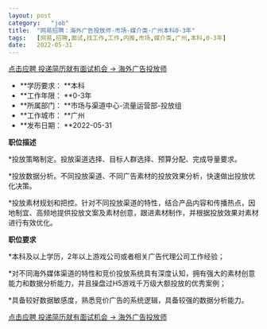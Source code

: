 ```yaml
---
layout:	post
category:	"job"
title:	"网易招聘：海外广告投放师-市场-媒介类-广州本科0-3年"
tags:	[网易,招聘,面试,找工作,工作,内推,市场,媒介类,广州,本科,0-3年]
date:	2022-05-31
---
```


[点击应聘 投递简历就有面试机会 ->  海外广告投放师](http://mobile.bole.netease.com/bole/boleDetail?id=16480&employeeId=346f03c3cda5f04c&key=all)



- **学历要求： **本科
- **工作年限： **0-3年
- **所属部门： **市场与渠道中心-流量运营部-投放组
- **工作城市： **广州
- **发布日期： **2022-05-31



**职位描述**

*投放策略制定。投放渠道选择、目标人群选择、预算分配、完成导量要求。

*投放数据分析。不同投放渠道、不同广告素材的投放效果分析，快速做出投放优化决策。

*投放素材规划和把控。针对不同投放渠道的特性，结合产品内容和传播热点，因地制宜、高频地提供投放文案及素材创意，跟进素材制作，并根据投放效果对素材进行有效优化。



**职位要求**

*本科及以上学历，2年以上游戏公司或者相关广告代理公司工作经验；

*对不同海外媒体渠道的特性和竞价投放系统具有深度认知，拥有强大的素材创意能力和数据分析能力，并且操盘过H5游戏千万级大额投放的优秀案例；

*具备较好数据敏感度，熟悉竞价广告的系统逻辑，具备较强的数据分析能力。



[点击应聘 投递简历就有面试机会 ->  海外广告投放师](http://mobile.bole.netease.com/bole/boleDetail?id=16480&employeeId=346f03c3cda5f04c&key=all)